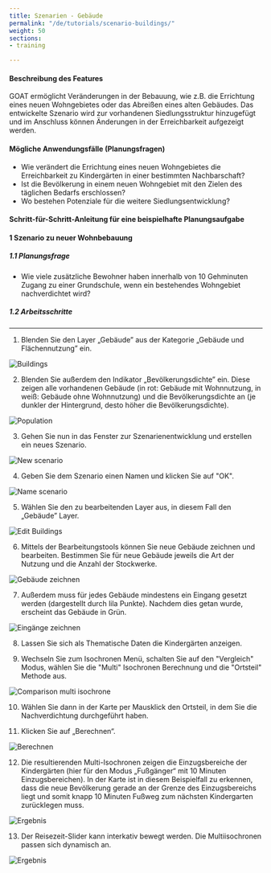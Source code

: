 ```yaml
---
title: Szenarien - Gebäude
permalink: "/de/tutorials/scenario-buildings/"
weight: 50
sections:
- training

---
```

#### Beschreibung des Features

GOAT ermöglicht Veränderungen in der Bebauung, wie z.B. die Errichtung eines neuen Wohngebietes oder das Abreißen eines alten Gebäudes. Das entwickelte Szenario wird zur vorhandenen Siedlungsstruktur hinzugefügt und im Anschluss können Änderungen in der Erreichbarkeit aufgezeigt werden.

#### Mögliche Anwendungsfälle (Planungsfragen)
- Wie verändert die Errichtung eines neuen Wohngebietes die Erreichbarkeit zu Kindergärten in einer bestimmten Nachbarschaft?
- Ist die Bevölkerung in einem neuen Wohngebiet mit den Zielen des täglichen Bedarfs erschlossen?
- Wo bestehen Potenziale für die weitere Siedlungsentwicklung?

#### Schritt-für-Schritt-Anleitung für eine beispielhafte Planungsaufgabe
#### 1 Szenario zu neuer Wohnbebauung
##### 1.1 Planungsfrage
- Wie viele zusätzliche Bewohner haben innerhalb von 10 Gehminuten Zugang zu einer Grundschule, wenn ein bestehendes Wohngebiet nachverdichtet wird?
##### 1.2 Arbeitsschritte
****
1. Blenden Sie den Layer „Gebäude” aus der Kategorie „Gebäude und Flächennutzung” ein.

<img src="/images/tutorials/Scenario_buildings/Scenarios_buildings_1.2.1_de.webp" alt="Buildings"/>

2.  Blenden Sie außerdem den Indikator „Bevölkerungsdichte” ein. Diese zeigen alle vorhandenen Gebäude (in rot: Gebäude mit Wohnnutzung, in weiß: Gebäude ohne Wohnnutzung) und die Bevölkerungsdichte an (je dunkler der Hintergrund, desto höher die Bevölkerungsdichte).  

<img src="/images/tutorials/Scenario_buildings/Scenarios_buildings_1.2.2_de.webp" alt="Population"/>

3. Gehen Sie nun in das Fenster zur Szenarienentwicklung und erstellen ein neues Szenario.

<img src="/images/tutorials/Scenario_buildings/Scenarios_buildings_1.2.3_de.webp" alt="New scenario" style="max-height:280px;"/>

4. Geben Sie dem Szenario einen Namen und klicken Sie auf "OK".

<img src="/images/tutorials/Scenario_buildings/Scenarios_buildings_1.2.4_de.webp" alt="Name scenario" style="max-height:200px;"/>

5. Wählen Sie den zu bearbeitenden Layer aus, in diesem Fall den „Gebäude” Layer.

<img src="/images/tutorials/Scenario_buildings/Scenarios_buildings_1.2.5_de.webp" alt="Edit Buildings" style="max-height:250px;"/>

6. Mittels der Bearbeitungstools können Sie neue Gebäude zeichnen und bearbeiten. Bestimmen Sie für neue Gebäude jeweils die Art der Nutzung und die Anzahl der Stockwerke. 

<img src="/images/tutorials/Scenario_buildings/Scenarios_buildings_1.2.6_de.webp" alt="Gebäude zeichnen" />

7. Außerdem muss für jedes Gebäude mindestens ein Eingang gesetzt werden (dargestellt durch lila Punkte). Nachdem dies getan wurde, erscheint das Gebäude in Grün.

<img src="/images/tutorials/Scenario_buildings/Scenarios_buildings_1.2.6_green_de.webp" alt="Eingänge zeichnen" />

8. Lassen Sie sich als Thematische Daten die Kindergärten anzeigen.
   
9. Wechseln Sie zum Isochronen Menü, schalten Sie auf den "Vergleich" Modus, wählen Sie die "Multi" Isochronen Berechnung und die "Ortsteil" Methode aus.

<img src="/images/tutorials/Scenario_buildings/Scenarios_buildings_1.2.8_de.webp" alt="Comparison multi isochrone" style="max-height:400px;"/>

10. Wählen Sie dann in der Karte per Mausklick den Ortsteil, in dem Sie die Nachverdichtung durchgeführt haben.
    
11. Klicken Sie auf „Berechnen“.

<img src="/images/tutorials/Scenario_buildings/Scenarios_buildings_1.2.9and10_de.webp" alt="Berechnen" style="max-height:310px;"/>

12. Die resultierenden Multi-Isochronen zeigen die Einzugsbereiche der Kindergärten (hier für den Modus „Fußgänger“ mit 10 Minuten Einzugsbereichen). In der Karte ist in diesem Beispielfall zu erkennen, dass die neue Bevölkerung gerade an der Grenze des Einzugsbereichs liegt und somit knapp 10 Minuten Fußweg zum nächsten Kindergarten zurücklegen muss.

<img src="/images/tutorials/Scenario_buildings/Scenarios_buildings_1.2.11_result10min_de.webp" alt="Ergebnis" />

13. Der Reisezeit-Slider kann interkativ bewegt werden. Die Multiisochronen passen sich dynamisch an. 

<img src="/images/tutorials/Scenario_buildings/Scenarios_buildings_1.2.11_result5min_de.webp" alt="Ergebnis" />